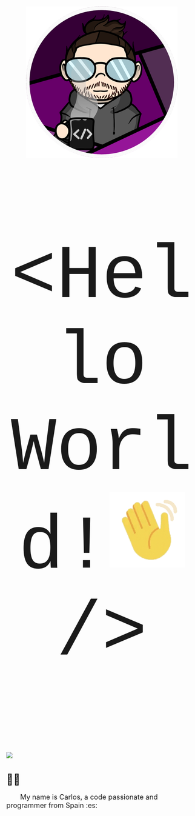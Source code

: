 <h3><img src="img/CharlyMech.png" style="display: block;
												 margin-left: auto;
												 margin-right: auto;"/></h3>

<p align="center" style="font-family:'Courier New'; font-size:5vh">&lt;Hello World!<img  src="img/moving_hand.gif" style="width:1em;" />/&gt;</p>

<h3><img src="https://img.shields.io/badge/year_version-2023-informational" 
		style="display: block;
				 margin-left: auto;
				 margin-right: auto;"/>
</h3>
<h1></h1>

<span style="font-size:2em;">&#128587;&#127997;</span>

<p style="font-size:1.3em;">&emsp;&emsp;My name is Carlos, a code passionate and programmer from Spain :es: </p>
